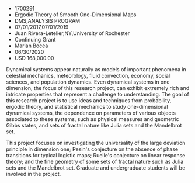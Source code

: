 
* 1700291
* Ergodic Theory of Smooth One-Dimensional Maps
* DMS,ANALYSIS PROGRAM
* 07/01/2017,07/01/2019
* Juan Rivera-Letelier,NY,University of Rochester
* Continuing Grant
* Marian Bocea
* 06/30/2020
* USD 168,000.00

Dynamical systems appear naturally as models of important phenomena in celestial
mechanics, meteorology, fluid convection, economy, social sciences, and
population dynamics. Even dynamical systems in one dimension, the focus of this
research project, can exhibit extremely rich and intricate properties that
represent a challenge to understanding. The goal of this research project is to
use ideas and techniques from probability, ergodic theory, and statistical
mechanics to study one-dimensional dynamical systems, the dependence on
parameters of various objects associated to these systems, such as physical
measures and geometric Gibbs states, and sets of fractal nature like Julia sets
and the Mandelbrot set.

This project focuses on investigating the universality of the large deviation
principle in dimension one; Pesin's conjecture on the absence of phase
transitions for typical logistic maps; Ruelle's conjecture on linear response
theory; and the fine geometry of some sets of fractal nature such as Julia sets
and the Mandelbrot set. Graduate and undergraduate students will be involved in
the project.
